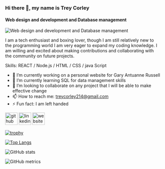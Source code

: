 ### Hi there 👋, my name is Trey Corley
#### Web design and development and Database management
![Web design and development and Database management](https://arturssmirnovs.github.io/github-profile-readme-generator/images/banner.png)

I am a tech enthusiast and boxing lover, though I am still relatively new to the programming world I am very eager to expand my coding knowledge. I am willing and excited about making contributions and collaborating with the community on future projects.

Skills: REACT / Node.js / HTML / CSS / java Script

- 🔭 I’m currently working on a personal website for Gary Antuanne Russell 
- 🌱 I’m currently learning SQL for data management skills 
- 👯 I’m looking to collaborate on any project that I will be able to make effective change 
- 📫 How to reach me: treycorley214@gmail.com 
- ⚡ Fun fact: I am left handed 


[<img src='https://cdn.jsdelivr.net/npm/simple-icons@3.0.1/icons/github.svg' alt='github' height='40'>](https://github.com/trey214)  [<img src='https://cdn.jsdelivr.net/npm/simple-icons@3.0.1/icons/linkedin.svg' alt='linkedin' height='40'>](https://www.linkedin.com/in/TreyCorley/)  [<img src='https://cdn.jsdelivr.net/npm/simple-icons@3.0.1/icons/icloud.svg' alt='website' height='40'>](https://github.com/trey214)  

[![trophy](https://github-profile-trophy.vercel.app/?username=trey214)](https://github.com/ryo-ma/github-profile-trophy)

[![Top Langs](https://github-readme-stats.vercel.app/api/top-langs/?username=trey214)](https://github.com/anuraghazra/github-readme-stats)

![GitHub stats](https://github-readme-stats.vercel.app/api?username=trey214&show_icons=true)  

![GitHub metrics](https://metrics.lecoq.io/trey214)  


